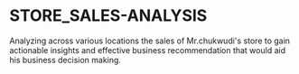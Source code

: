 # STORE_SALES-ANALYSIS
Analyzing across various locations the sales of Mr.chukwudi's store to gain actionable insights and effective business recommendation that would aid his business decision making.
